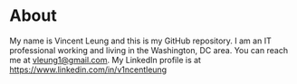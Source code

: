 # About
My name is Vincent Leung and this is my GitHub repository. I am an IT professional working and living in the Washington, DC area. You can reach me at vleung1@gmail.com. My LinkedIn profile is at https://www.linkedin.com/in/v1ncentleung 
